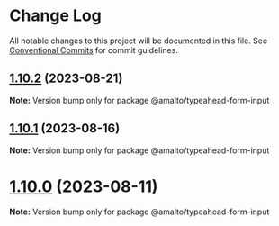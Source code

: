 # Change Log

All notable changes to this project will be documented in this file.
See [Conventional Commits](https://conventionalcommits.org) for commit guidelines.

## [1.10.2](https://github.com/amalto/platform6-ui-components/compare/@amalto/typeahead-form-input@1.10.1...@amalto/typeahead-form-input@1.10.2) (2023-08-21)

**Note:** Version bump only for package @amalto/typeahead-form-input

## [1.10.1](https://github.com/amalto/platform6-ui-components/compare/@amalto/typeahead-form-input@1.10.0...@amalto/typeahead-form-input@1.10.1) (2023-08-16)

**Note:** Version bump only for package @amalto/typeahead-form-input

# [1.10.0](https://github.com/amalto/platform6-ui-components/compare/@amalto/typeahead-form-input@1.9.30...@amalto/typeahead-form-input@1.10.0) (2023-08-11)

**Note:** Version bump only for package @amalto/typeahead-form-input
